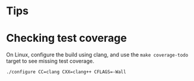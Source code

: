# Tips

# Checking test coverage

On Linux, configure the build using clang, and use the `make coverage-todo` target to see missing test coverage.

```
./configure CC=clang CXX=clang++ CFLAGS=-Wall
```
